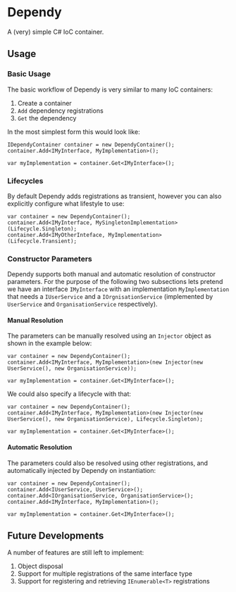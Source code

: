 # Dependy
A (very) simple C# IoC container.

## Usage
### Basic Usage
The basic workflow of Dependy is very similar to many IoC containers:

1. Create a container
2. `Add` dependency registrations
3. `Get` the dependency

In the most simplest form this would look like:

```
IDependyContainer container = new DependyContainer();
container.Add<IMyInterface, MyImplementation>();

var myImplementation = container.Get<IMyInterface>();
```

### Lifecycles
By default Dependy adds registrations as transient, however you can also explicitly configure what lifestyle to use:

```
var container = new DependyContainer();
container.Add<IMyInterface, MySingletonImplementation>(Lifecycle.Singleton);
container.Add<IMyOtherInteface, MyImplementation>(Lifecycle.Transient);
```

### Constructor Parameters
Dependy supports both manual and automatic resolution of constructor parameters.  For the purpose of the following two subsections lets pretend we have an interface `IMyInterface` with an implementation `MyImplementation` that needs a `IUserService` and a `IOrgnisationService` (implemented by `UserService` and `OrganisationService` respectively).

#### Manual Resolution
The parameters can be manually resolved using an `Injector` object as shown in the example below:

```
var container = new DependyContainer();
container.Add<IMyInterface, MyImplementation>(new Injector(new UserService(), new OrganisationService));

var myImplementation = container.Get<IMyInterface>();
```

We could also specify a lifecycle with that:
```
var container = new DependyContainer();
container.Add<IMyInterface, MyImplementation>(new Injector(new UserService(), new OrganisationService), Lifecycle.Singleton);

var myImplementation = container.Get<IMyInterface>();
```

#### Automatic Resolution
The parameters could also be resolved using other registrations, and automatically injected by Dependy on instantiation:
```
var container = new DependyContainer();
container.Add<IUserService, UserService>();
container.Add<IOrganisationService, OrganisationService>();
container.Add<IMyInterface, MyImplementation>();

var myImplementation = container.Get<IMyInterface>();
```

## Future Developments
A number of features are still left to implement:

1. Object disposal
2. Support for multiple registrations of the same interface type
3. Support for registering and retrieving `IEnumerable<T>` registrations
